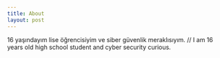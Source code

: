```yaml
---
title: About
layout: post
---
```


16 yaşındayım lise öğrencisiyim ve siber güvenlik meraklısıyım.
//
I am 16 years old high school student and cyber security curious.
